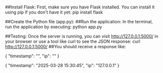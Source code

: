 ##Install Flask: First, make sure you have Flask installed. You can install it using pip if you don't have it yet:
pip install flask

##Create the Python file (app.py):
##Run the application: In the terminal, run the application by executing:
python app.py

##Testing: Once the server is running, you can visit http://127.0.0.1:5000/ in your browser or use a tool like curl to see the JSON response:
curl http://127.0.0.1:5000/
##You should receive a response like:

{
  "timestamp": "<current date and time>",
  "ip": "<the IP address of the visitor>"
}

{
  "timestamp": "2025-03-28 15:30:45",
  "ip": "127.0.0.1"
}
